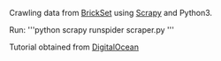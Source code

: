 Crawling data from [BrickSet](https://brickset.com/sets/year-2018) using
[Scrapy](https://scrapy.org/) and Python3.

Run:
 '''python
scrapy runspider scraper.py
'''



Tutorial obtained from [DigitalOcean](https://www.digitalocean.com/community/tutorials/como-fazer-crawling-em-uma-pagina-web-com-scrapy-e-python-3-pt)
